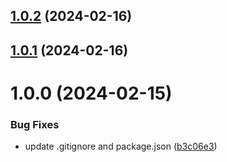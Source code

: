 ## [1.0.2](https://github.com/Carloslauriano/cli-maker/compare/v1.0.1...v1.0.2) (2024-02-16)

## [1.0.1](https://github.com/Carloslauriano/cli-maker/compare/v1.0.0...v1.0.1) (2024-02-16)

# 1.0.0 (2024-02-15)


### Bug Fixes

* update .gitignore and package.json ([b3c06e3](https://github.com/Carloslauriano/cli-maker/commit/b3c06e3cf0480a7b0b5025134beed38bf8c98ed0))
